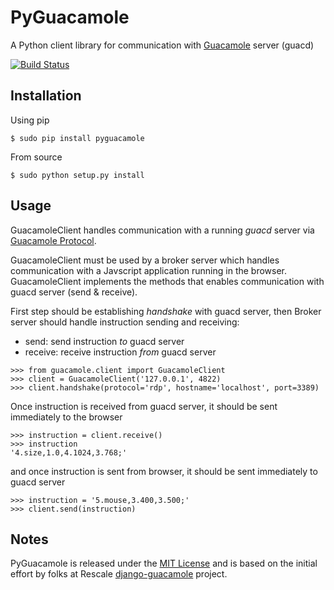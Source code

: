 # PyGuacamole

A Python client library for communication with [Guacamole](http://guac-dev.org/) server (guacd)

[![Build Status](https://travis-ci.org/mohabusama/pyguacamole.svg?branch=master)](https://travis-ci.org/mohabusama/pyguacamole)


## Installation

Using pip

```
$ sudo pip install pyguacamole
```

From source

```
$ sudo python setup.py install
```

## Usage

GuacamoleClient handles communication with a running *guacd* server via [Guacamole Protocol](http://guac-dev.org/doc/gug/protocol-reference.html).

GuacamoleClient must be used by a broker server which handles communication with a Javscript application running in the browser. GuacamoleClient implements the methods that enables communication with guacd server (send & receive).

First step should be establishing *handshake* with guacd server, then
Broker server should handle instruction sending and receiving:

- send: send instruction *to* guacd server
- receive: receive instruction *from* guacd server

```
>>> from guacamole.client import GuacamoleClient
>>> client = GuacamoleClient('127.0.0.1', 4822)
>>> client.handshake(protocol='rdp', hostname='localhost', port=3389)
```

Once instruction is received from guacd server, it should be sent immediately to the browser

```
>>> instruction = client.receive()
>>> instruction
'4.size,1.0,4.1024,3.768;'
```

and once instruction is sent from browser, it should be sent immediately to guacd server

```
>>> instruction = '5.mouse,3.400,3.500;'
>>> client.send(instruction)
```

## Notes

PyGuacamole is released under the [MIT License](https://raw.githubusercontent.com/mohabusama/pyguacamole/master/LICENSE) and is based on the initial effort by folks at Rescale [django-guacamole](https://github.com/rescale/django-guacamole) project.
